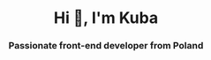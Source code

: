 <h1 align="center">Hi 👋, I'm Kuba</h1>
<h3 align="center">Passionate front-end developer from Poland</h3>
